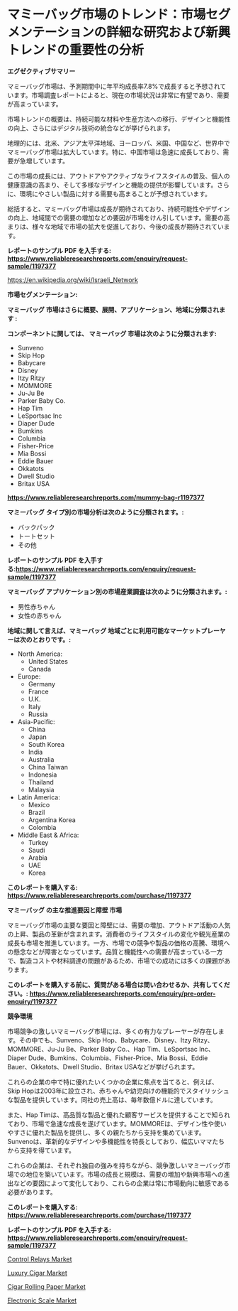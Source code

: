 <p><h1>マミーバッグ市場のトレンド：市場セグメンテーションの詳細な研究および新興トレンドの重要性の分析</h1></p><p><strong>エグゼクティブサマリー</strong></p>
<p><p>マミーバッグ市場は、予測期間中に年平均成長率7.8%で成長すると予想されています。市場調査レポートによると、現在の市場状況は非常に有望であり、需要が高まっています。</p><p>市場トレンドの概要は、持続可能な材料や生産方法への移行、デザインと機能性の向上、さらにはデジタル技術の統合などが挙げられます。</p><p>地理的には、北米、アジア太平洋地域、ヨーロッパ、米国、中国など、世界中でマミーバッグ市場は拡大しています。特に、中国市場は急速に成長しており、需要が急増しています。</p><p>この市場の成長には、アウトドアやアクティブなライフスタイルの普及、個人の健康意識の高まり、そして多様なデザインと機能の提供が影響しています。さらに、環境にやさしい製品に対する需要も高まることが予想されています。</p><p>総括すると、マミーバッグ市場は成長が期待されており、持続可能性やデザインの向上、地域間での需要の増加などの要因が市場をけん引しています。需要の高まりは、様々な地域で市場の拡大を促進しており、今後の成長が期待されています。</p></p>
<p><strong>レポートのサンプル PDF を入手する: <a href="https://www.reliableresearchreports.com/enquiry/request-sample/1197377">https://www.reliableresearchreports.com/enquiry/request-sample/1197377</a></strong></p>
<p><a href="https://en.wikipedia.org/wiki/Israeli_Network">https://en.wikipedia.org/wiki/Israeli_Network</a></p>
<p><strong>市場セグメンテーション:</strong></p>
<p><strong> マミーバッグ 市場はさらに概要、展開、アプリケーション、地域に分類されます :</strong></p>
<p><strong>コンポーネントに関しては、 マミーバッグ 市場は次のように分類されます:</strong></p>
<p><ul><li>Sunveno</li><li>Skip Hop</li><li>Babycare</li><li>Disney</li><li>Itzy Ritzy</li><li>MOMMORE</li><li>Ju-Ju Be</li><li>Parker Baby Co.</li><li>Hap Tim</li><li>LeSportsac Inc</li><li>Diaper Dude</li><li>Bumkins</li><li>Columbia</li><li>Fisher-Price</li><li>Mia Bossi</li><li>Eddie Bauer</li><li>Okkatots</li><li>Dwell Studio</li><li>Britax USA</li></ul></p>
<p><strong><a href="https://www.reliableresearchreports.com/mummy-bag-r1197377">https://www.reliableresearchreports.com/mummy-bag-r1197377</a></strong></p>
<p><strong> マミーバッグ タイプ別の市場分析は次のように分類されます。:</strong></p>
<p><ul><li>バックパック</li><li>トートセット</li><li>その他</li></ul></p>
<p><strong>レポートのサンプル PDF を入手する:<a href="https://www.reliableresearchreports.com/enquiry/request-sample/1197377">https://www.reliableresearchreports.com/enquiry/request-sample/1197377</a></strong></p>
<p><strong> マミーバッグ アプリケーション別の市場産業調査は次のように分類されます。:</strong></p>
<p><ul><li>男性赤ちゃん</li><li>女性の赤ちゃん</li></ul></p>
<p><strong>地域に関して言えば、マミーバッグ 地域ごとに利用可能なマーケットプレーヤーは次のとおりです。:</strong></p>
<p><ul>
    <li>
        North America:
        <ul>
            <li>United States</li>
            <li>Canada</li>
        </ul>
    </li>
    <li>
        Europe:
        <ul>
            <li>Germany</li>
            <li>France</li>
            <li>U.K.</li>
            <li>Italy</li>
            <li>Russia</li>
        </ul>
    </li>
    <li>
        Asia-Pacific:
        <ul>
            <li>China</li>
            <li>Japan</li>
            <li>South Korea</li>
            <li>India</li>
            <li>Australia</li>
            <li>China Taiwan</li>
            <li>Indonesia</li>
            <li>Thailand</li>
            <li>Malaysia</li>
        </ul>
    </li>
    <li>
        Latin America:
        <ul>
            <li>Mexico</li>
            <li>Brazil</li>
            <li>Argentina Korea</li>
            <li>Colombia</li>
        </ul>
    </li>
    <li>
        Middle East & Africa:
        <ul>
            <li>Turkey</li>
            <li>Saudi</li>
            <li>Arabia</li>
            <li>UAE</li>
            <li>Korea</li>
        </ul>
    </li>
    </ul></p>
<p><strong>このレポートを購入する: <a href="https://www.reliableresearchreports.com/purchase/1197377">https://www.reliableresearchreports.com/purchase/1197377</a></strong></p>
<p><strong>マミーバッグ の主な推進要因と障壁 市場</strong></p>
<p><p>マミーバッグ市場の主要な要因と障壁には、需要の増加、アウトドア活動の人気の上昇、製品の革新が含まれます。消費者のライフスタイルの変化や観光産業の成長も市場を推進しています。一方、市場での競争や製品の価格の高騰、環境への懸念などが障害となっています。品質と機能性への需要が高まっている一方で、製造コストや材料調達の問題があるため、市場での成功には多くの課題があります。</p></p>
<p><strong>このレポートを購入する前に、質問がある場合は問い合わせるか、共有してください。: <a href="https://www.reliableresearchreports.com/enquiry/pre-order-enquiry/1197377">https://www.reliableresearchreports.com/enquiry/pre-order-enquiry/1197377</a></strong></p>
<p><strong>競争環境</strong></p>
<p><p>市場競争の激しいマミーバッグ市場には、多くの有力なプレーヤーが存在します。その中でも、Sunveno、Skip Hop、Babycare、Disney、Itzy Ritzy、MOMMORE、Ju-Ju Be、Parker Baby Co.、Hap Tim、LeSportsac Inc、Diaper Dude、Bumkins、Columbia、Fisher-Price、Mia Bossi、Eddie Bauer、Okkatots、Dwell Studio、Britax USAなどが挙げられます。</p><p>これらの企業の中で特に優れたいくつかの企業に焦点を当てると、例えば、Skip Hopは2003年に設立され、赤ちゃんや幼児向けの機能的でスタイリッシュな製品を提供しています。同社の売上高は、毎年数億ドルに達しています。</p><p>また、Hap Timは、高品質な製品と優れた顧客サービスを提供することで知られており、市場で急速な成長を遂げています。MOMMOREは、デザイン性や使いやすさに優れた製品を提供し、多くの親たちから支持を集めています。Sunvenoは、革新的なデザインや多機能性を特長としており、幅広いママたちから支持を得ています。</p><p>これらの企業は、それぞれ独自の強みを持ちながら、競争激しいマミーバッグ市場での地位を築いています。市場の成長と規模は、需要の増加や新興市場への進出などの要因によって変化しており、これらの企業は常に市場動向に敏感である必要があります。</p></p>
<p><strong>このレポートを購入する: <a href="https://www.reliableresearchreports.com/purchase/1197377">https://www.reliableresearchreports.com/purchase/1197377</a></strong></p>
<p><strong>レポートのサンプル PDF を入手する: <a href="https://www.reliableresearchreports.com/enquiry/request-sample/1197377">https://www.reliableresearchreports.com/enquiry/request-sample/1197377</a></strong><strong></strong></p>
<p><p><a href="https://github.com/gulaimolin/Market-Research-Report-List-5/blob/main/control-relays-market.md">Control Relays Market</a></p><p><a href="https://issuu.com/reportprime-2/docs/luxury-cigar-market-size-2030.pptx">Luxury Cigar Market</a></p><p><a href="https://issuu.com/reportprime-2/docs/cigar-rolling-paper-market-size-2030.pptx">Cigar Rolling Paper Market</a></p><p><a href="https://github.com/RoccoManning/Market-Research-Report-List-6/blob/main/electronic-scale-market.md">Electronic Scale Market</a></p></p>